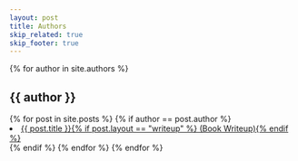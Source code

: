 ```yaml
---
layout: post
title: Authors
skip_related: true
skip_footer: true
---
```


<div id="archive">
{% for author in site.authors %}
  <h2>{{ author }}</h2>
  {% for post in site.posts %}
    {% if author == post.author %}
    <li {% if post.favorite and post.layout != "writeup" %}class="favorite"{% endif %}>
      <a href="{{ post.url }}">{{ post.title }}{% if post.layout == "writeup" %} (Book Writeup){% endif %}</a>
    </li>
    {% endif %}
  {% endfor %}
{% endfor %}
</div>
